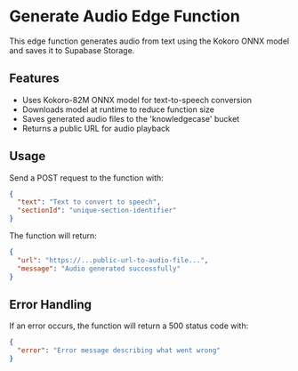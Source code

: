 # Generate Audio Edge Function

This edge function generates audio from text using the Kokoro ONNX model and saves it to Supabase Storage.

## Features

- Uses Kokoro-82M ONNX model for text-to-speech conversion
- Downloads model at runtime to reduce function size
- Saves generated audio files to the 'knowledgecase' bucket
- Returns a public URL for audio playback

## Usage

Send a POST request to the function with:

```json
{
  "text": "Text to convert to speech",
  "sectionId": "unique-section-identifier"
}
```

The function will return:

```json
{
  "url": "https://...public-url-to-audio-file...",
  "message": "Audio generated successfully"
}
```

## Error Handling

If an error occurs, the function will return a 500 status code with:

```json
{
  "error": "Error message describing what went wrong"
}
```